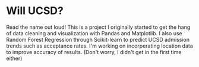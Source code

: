 # Will UCSD?
Read the name out loud! 
This is a project I originally started to get the hang of data cleaning and visualization with Pandas and Matplotlib. I also use Random Forest Regression through Scikit-learn to predict UCSD admission trends such as acceptance rates. I'm working on incorperating location data to improve accuracy of results. 
(Don't worry, I didn't get in the first time either)
